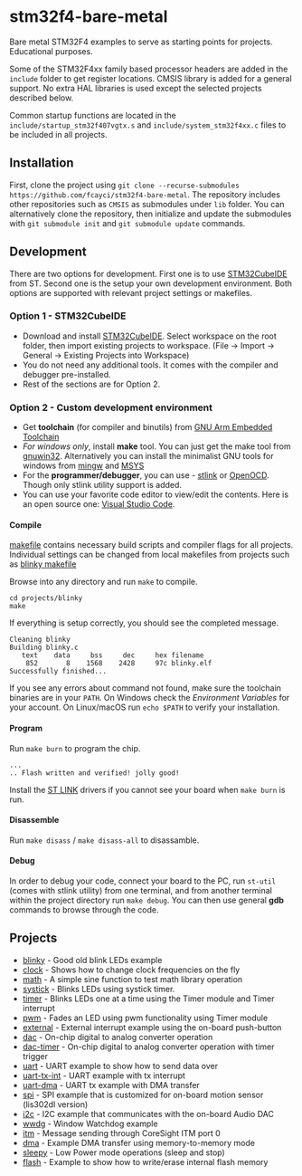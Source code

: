 # stm32f4-bare-metal

Bare metal STM32F4 examples to serve as starting points for projects. Educational purposes.

Some of the STM32F4xx family based processor headers are added in the `include` folder to get register locations. CMSIS library is added for a general support. No extra HAL libraries is used except the selected projects described below.

Common startup functions are located in the `include/startup_stm32f407vgtx.s` and `include/system_stm32f4xx.c` files to be included in all projects.

## Installation

First, clone the project using `git clone --recurse-submodules https://github.com/fcayci/stm32f4-bare-metal`. The repository includes other repositories such as `CMSIS` as submodules under `lib` folder. You can alternatively clone the repository, then initialize and update the submodules with `git submodule init` and `git submodule update` commands.

## Development

There are two options for development. First one is to use [STM32CubeIDE](https://www.st.com/en/development-tools/stm32cubeide.html) from ST. Second one is the setup your own development environment. Both options are supported with relevant project settings or makefiles.

### Option 1 - STM32CubeIDE

- Download and install [STM32CubeIDE](https://www.st.com/en/development-tools/stm32cubeide.html). Select workspace on the root folder, then import existing projects to workspace. (File -> Import -> General -> Existing Projects into Workspace)
- You do not need any additional tools. It comes with the compiler and debugger pre-installed.
- Rest of the sections are for Option 2.

### Option 2 - Custom development environment

- Get **toolchain** (for compiler and binutils) from [GNU Arm Embedded Toolchain](https://developer.arm.com/open-source/gnu-toolchain/gnu-rm/downloads)
- *For windows only*, install **make** tool. You can just get the make tool from [gnuwin32](http://gnuwin32.sourceforge.net/packages/make.htm). Alternatively you can install the minimalist GNU tools for windows from [mingw](https://mingw-w64.org/) and [MSYS](https://www.msys2.org/)
- For the **programmer/debugger**, you can use - [stlink](https://github.com/texane/stlink) or [OpenOCD](http://openocd.org/). Though only stlink utility support is added.
- You can use your favorite code editor to view/edit the contents. Here is an open source one: [Visual Studio Code](https://code.visualstudio.com/).

#### Compile

[makefile](projects/armf4.mk) contains necessary build scripts and compiler flags for all projects. Individual settings can be changed from local makefiles from projects such as [blinky makefile](projects/blinky/makefile)

Browse into any directory and run `make` to compile.

```
cd projects/blinky
make
```

If everything is setup correctly, you should see the completed message.
```
Cleaning blinky
Building blinky.c
   text    data     bss     dec     hex filename
    852	      8	   1568	   2428	    97c	blinky.elf
Successfully finished...
```

If you see any errors about command not found, make sure the toolchain binaries are in your `PATH`. On Windows check the *Environment Variables* for your account. On Linux/macOS run `echo $PATH` to verify your installation.

#### Program

Run `make burn` to program the chip.
```
...
.. Flash written and verified! jolly good!
```

Install the [ST LINK](https://www.st.com/en/development-tools/st-link-v2.html) drivers if you cannot see your board when `make burn` is run.

#### Disassemble

Run `make disass` / `make disass-all` to disassamble.

#### Debug

In order to debug your code, connect your board to the PC, run `st-util` (comes with stlink utility) from one terminal, and from another terminal within the project directory run `make debug`. You can then use general **gdb** commands to browse through the code.

## Projects

* [blinky](projects/blinky/) - Good old blink LEDs example
* [clock](projects/clock/) - Shows how to change clock frequencies on the fly
* [math](projects/math/) - A simple sine function to test math library operation
* [systick](projects/systick/) - Blinks LEDs using systick timer.
* [timer](projects/timer/) - Blinks LEDs one at a time using the Timer module and Timer interrupt
* [pwm](projects/pwm/) - Fades an LED using pwm functionality using Timer module
* [external](projects/external/) - External interrupt example using the on-board push-button
* [dac](projects/dac/) - On-chip digital to analog converter operation
* [dac-timer](projects/dac-timer/) - On-chip digital to analog converter operation with timer trigger
* [uart](projects/uart/) - UART example to show how to send data over
* [uart-tx-int](projects/uart-tx-int/) - UART example with tx interrupt
* [uart-dma](projects/uart-dma/) - UART tx example with DMA transfer
* [spi](projects/spi/) - SPI example that is customized for on-board motion sensor (lis302dl version)
* [i2c](projects/i2c/) - I2C example that communicates with the on-board Audio DAC
* [wwdg](projects/wwdg/) - Window Watchdog example
* [itm](projects/itm/) - Message sending through CoreSight ITM port 0
* [dma](projects/dma/) - Example DMA transfer using memory-to-memory mode
* [sleepy](projects/sleepy/) - Low Power mode operations (sleep and stop)
* [flash](projects/flash/) - Example to show how to write/erase internal flash memory
